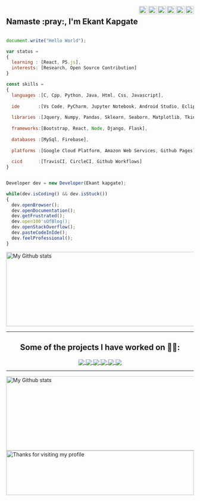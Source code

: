 <a href="https://www.linkedin.com/in/ekant-kapgate-494854167/">
  <img align="right" alt="Ekant kapgate - LinkedIn" width="22px" src="https://upload.wikimedia.org/wikipedia/commons/thumb/e/e9/Linkedin_icon.svg/256px-Linkedin_icon.svg.png"/>
</a>
<a href="https://dev.to/">
  <img align="right"  alt="Ekant kapgate - DEV" src="https://d2fltix0v2e0sb.cloudfront.net/dev-badge.svg" width="22px">
</a>
<a href="https://www.codechef.com/users/">
  <img align="right" alt="Ekant kapgate - Codechef" width="22px" src="https://api.iconify.design/simple-icons:codechef.svg?color=%2379553A"/>
</a>
<a href="https://instagram.com/">
  <img align="right" alt="Ekant kapgate - Instagram" width="22px" src="https://cdn.jsdelivr.net/npm/simple-icons@v3/icons/instagram.svg"/>
</a>
<a href="https://twitter.com/">
  <img align="right" alt="Ekant kapgate - Twitter" width="22px" src="https://upload.wikimedia.org/wikipedia/sco/9/9f/Twitter_bird_logo_2012.svg"/>
</a>
<a href="https://facebook.com/">
  <img align="right" alt="Ekant kapgate - Facebook" width="22px" src="https://cdn.jsdelivr.net/npm/simple-icons@v3/icons/facebook.svg"/>
</a>
<h2 align="left">Namaste :pray:, I'm Ekant Kapgate</h2>

```js

document.write("Hello World");

var status = 
{ 
  learning : [React, P5.js],
  interests: [Research, Open Source Contribution]
}

const skills = 
{
  languages :[C, Cpp, Python, Java, Html, Css, Javascript],
  
  ide       :[Vs Code, PyCharm, Jupyter Notebook, Android Studio, Eclipse],
  
  libraries :[Jquery, Numpy, Pandas, Sklearn, Seaborn, Matplotlib, Tkinter, Tensorflow],
  
  frameworks:[Bootstrap, React, Node, Django, Flask],
  
  databases :[MySql, Firebase],
  
  platforms :[Google Cloud Platform, Amazon Web Services, Github Pages],
  
  cicd      :[TravisCI, CircleCI, Github Workflows]
}


Developer dev = new Developer(Ekant kapgate);

while(dev.isCoding() && dev.isStuck())  
{
  dev.openBrowser();
  dev.openDocumentation();
  dev.getFrustrated();
  dev.open100'sOfBlog();
  dev.openStackOverflow();
  dev.pasteCodeInIde();
  dev.feelProfessional();
}


```

 <img alt="My Github stats" align="center" border-radius="40px" width="800px" height="200px" src="https://github-readme-stats.vercel.app/api?username=ekant1999&count_private=true&show_icons=true&hide_border=true&theme=react" href="https://github.com/ekant1999"/>


---


<h2 align="center">Some of the projects I have worked on 👨‍💻:</h2>


<center>
<a href="https://github.com/ekant1999/coding-problem">
  <img align="center" src="https://github-readme-stats.vercel.app/api/pin/?username=ekant1999&repo=coding-problem&theme=ayu-mirage&layout=compact" />
</a>
<a href="https://github.com/Ekant kapgate/recommendation_system">
  <img align="center" src="https://github-readme-stats.vercel.app/api/pin/?username=ekant1999&repo=recommendation_system&theme=react&layout=compact" />
</a>
<a href="https://github.com/ekant1999/portfolio">
  <img align="center" src="https://github-readme-stats.vercel.app/api/pin/?username=ekant1999&repo=portfolio&theme=ayu-mirage&layout=compact" />
</a>
<a href="https://github.com/ekant1999/Olymic-game">
  <img align="center" src="https://github-readme-stats.vercel.app/api/pin/?username=ekant1999&repo=Olymic-game&theme=react&layout=compact" />
</a>
<a href="https://github.com/ekant1999/Sorting_Visualiser">
  <img align="center" src="https://github-readme-stats.vercel.app/api/pin/?username=ekant1999&repo=Sorting_Visualiser&theme=ayu-mirage&layout=compact" />
</a>
<a href="https://github.com/ekant1999/Tower-of-Hanoi-Visualizer">
  <img align="center" src="https://github-readme-stats.vercel.app/api/pin/?username=ekant1999&repo=Tower-of-Hanoi-Visualizer&theme=react&layout=compact" />
</a>
</center>

---

<img alt="My Github stats" align="center" border-radius="40px" width="800px" height="200px" src="https://github-readme-streak-stats.herokuapp.com/?user=ekant1999&layout=compact" alt="saurav-skl" />
<img height="120" alt="Thanks for visiting my profile" width="100%" src="https://github.com/dibyendu415/dibyendu415/blob/master/marquee.svg" />

